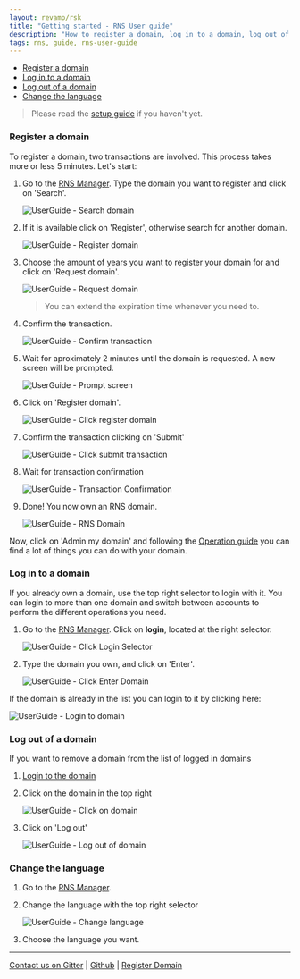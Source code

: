 ```yaml
---
layout: revamp/rsk
title: "Getting started - RNS User guide"
description: "How to register a domain, log in to a domain, log out of a domain, change the language"
tags: rns, guide, rns-user-guide
---
```


- [Register a domain](#register-a-domain)
- [Log in to a domain](#log-in-to-a-domain)
- [Log out of a domain](#log-out-of-a-domain)
- [Change the language](#change-the-language)

> Please read the [setup guide](/rif/rns/guide/setup/) if you haven't yet.

### Register a domain

To register a domain, two transactions are involved. This process takes more or less 5 minutes. Let's start:

1. Go to the [RNS Manager](https://manager.rns.rifos.org). Type the domain you want to register and click on 'Search'.

    ![UserGuide - Search domain](/rif/rns/guide/images/userguide-search-domain.png)

2. If it is available click on 'Register', otherwise search for another domain.

    ![UserGuide - Register domain](/rif/rns/guide/images/userguide-register-domain.png)

3. Choose the amount of years you want to register your domain for and click on 'Request domain'.

    ![UserGuide - Request domain](/rif/rns/guide/images/userguide-request-domain.png)
    
    > You can extend the expiration time whenever you need to.

4. Confirm the transaction.

    ![UserGuide - Confirm transaction](/rif/rns/guide/images/userguide-confirm-transaction.png)

5. Wait for aproximately 2 minutes until the domain is requested. A new screen will be prompted.

    ![UserGuide - Prompt screen](/rif/rns/guide/images/userguide-prompt-screen.png)

6. Click on 'Register domain'.

    ![UserGuide - Click register domain](/rif/rns/guide/images/userguide-click-register-domain.png)


7. Confirm the transaction clicking on 'Submit'

    ![UserGuide - Click submit transaction](/rif/rns/guide/images/userguide-click-submit-transaction.png)

8. Wait for transaction confirmation

    ![UserGuide - Transaction Confirmation](/rif/rns/guide/images/userguide-transaction-confirmation.png)

9. Done! You now own an RNS domain.

    ![UserGuide - RNS Domain](/rif/rns/guide/images/userguide-rns-domain.png)
    
Now, click on 'Admin my domain' and following the [Operation guide](/rif/rns/guide/operations/) you can find a lot of things you can do with your domain.

### Log in to a domain

If you already own a domain, use the top right selector to login with it. You can login to more than one domain and switch between accounts to perform the different operations you need.

1. Go to the [RNS Manager](https://manager.rns.rifos.org). Click on **login**, located at the right selector.


    ![UserGuide - Click Login Selector](/rif/rns/guide/images/userguide-click-login-selector.png)

2. Type the domain you own, and click on 'Enter'.

    ![UserGuide - Click Enter Domain](/rif/rns/guide/images/userguide-click-enter-domain.png)
    
If the domain is already in the list you can login to it by clicking here:

![UserGuide - Login to domain](/rif/rns/guide/images/userguide-login-to-domain.png)

### Log out of a domain

If you want to remove a domain from the list of logged in domains

1. [Login to the domain](#log-in-to-a-domain)

2. Click on the domain in the top right

    ![UserGuide - Click on domain](/rif/rns/guide/images/userguide-click-on-domain.png)

3. Click on 'Log out'

    ![UserGuide - Log out of domain](/rif/rns/guide/images/userguide-log-out-of-domain.png)

### Change the language

1. Go to the [RNS Manager](https://manager.rns.rifos.org).

2. Change the language with the top right selector

    ![UserGuide - Change language](/rif/rns/guide/images/userguide-change-language.png)

3. Choose the language you want.

----

[Contact us on Gitter](https://gitter.im/rsksmart/rif-name-service) |
[Github](https://github.com/rnsdomains) |
[Register Domain](https://manager.rns.rifos.org/search)
